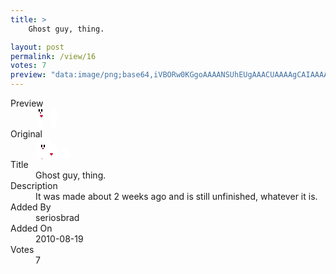 ```yaml
---
title: >
    Ghost guy, thing.

layout: post
permalink: /view/16
votes: 7
preview: "data:image/png;base64,iVBORw0KGgoAAAANSUhEUgAAACUAAAAgCAIAAAAaMSbnAAAABnRSTlMA/wD/AP5AXyvrAAAA8UlEQVRIie2VsQ6CMBBAexcG4RKX9k9k8FtZ+RkHXfkKScAEykQdMAilaJGimPAGclxpHhzXFpSq2RNgZtRIXuP9dOym8ywDAIDHtCbOs8xOZgUOU0e214JlfYti8J3YTQscAr/sl5YIwghCO8c0vv3/QCnLWrVoz4/V0MwK+rPhAmF7dYi5nprmoM6duwXqSUlsjOdj9gnOGw0lseDcoc9cz7IoyqK4pqngPCAKiDqDs+rpGbOIGBAJxgIiRJc9PLr+KinrukbEne/3R2Z936v1Xkk5kC3pG+Gv9hev/74fnEfTpq9m/9x8m2/zbb6Z3AHpA09VNlIv/gAAAABJRU5ErkJggg=="
---
```

<dl class="side-by-side">
<dt>Preview</dt>
<dd>
    <img class="preview" src="data:image/png;base64,iVBORw0KGgoAAAANSUhEUgAAACUAAAAgCAIAAAAaMSbnAAAABnRSTlMA/wD/AP5AXyvrAAAA8UlEQVRIie2VsQ6CMBBAexcG4RKX9k9k8FtZ+RkHXfkKScAEykQdMAilaJGimPAGclxpHhzXFpSq2RNgZtRIXuP9dOym8ywDAIDHtCbOs8xOZgUOU0e214JlfYti8J3YTQscAr/sl5YIwghCO8c0vv3/QCnLWrVoz4/V0MwK+rPhAmF7dYi5nprmoM6duwXqSUlsjOdj9gnOGw0lseDcoc9cz7IoyqK4pqngPCAKiDqDs+rpGbOIGBAJxgIiRJc9PLr+KinrukbEne/3R2Z936v1Xkk5kC3pG+Gv9hev/74fnEfTpq9m/9x8m2/zbb6Z3AHpA09VNlIv/gAAAABJRU5ErkJggg==">
</dd>
<dt>Original</dt>
<dd>
    <img class="preview" src="data:image/png;base64,iVBORw0KGgoAAAANSUhEUgAAAEAAAAAgCAYAAACinX6EAAAAt0lEQVR42u3WTQ5AMBAF4J7AZWxc1Z2sOYNYsPCzrDyhwZZmynuTNDVYdL6EGecjh0s9BCAAAQhAAAIQgFkkDzD0PQ7pz68eOZ7RABQuC/dwLQA2ANpPgP4neI7S5dsSwJ/nhKcHjg0SHVQAAiAD8D8PAVgDVHvbrF5un58AQNH3RQXQ1PWleORUAF3bBgTsyKkApnEMCNiRUwEs8xwQsCOn6wIHgkXxycwBVsVrEHoTwGqQiQ2wAmMJF/4KyU8gAAAAAElFTkSuQmCC">
</dd>
<dt>Title</dt>
<dd>Ghost guy, thing.</dd>
<dt>Description</dt>
<dd>It was made about 2 weeks ago and is still unfinished, whatever it is.</dd>
<dt>Added By</dt>
<dd>seriosbrad</dd>
<dt>Added On</dt>
<dd>2010-08-19</dd>
<dt>Votes</dt>
<dd>7</dd>
</dl>
